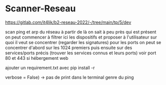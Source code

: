 # Scanner-Reseau  

https://gitlab.com/it4lik/b2-reseau-2022/-/tree/main/tp/5/dev

scan ping et arp du réseau
à partir de là on sait à peu près qui est présent
on peut commencer à filtrer ici les dispositifs et proposer à l'utilisateur sur quoi il veut se concentrer
(regarder les signatures)
pour les ports on peut se concentrer d'abord sur les 1024 premiers
puis ensuite sur des services/ports précis (trouver les services connus et leurs ports)
voir port 80 et 443 si hébergement web

ajouter un requirement.txt avec pip install -r

verbose = False) -> pas de print dans le terminal genre du ping